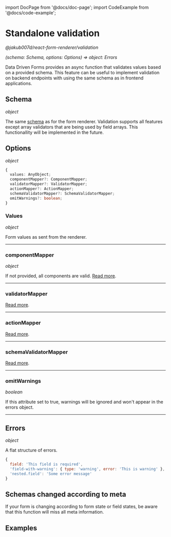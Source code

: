 import DocPage from '@docs/doc-page';
import CodeExample from '@docs/code-example';

<DocPage>

# Standalone validation

*@jakub007d/react-form-renderer/validation*

*(schema: Schema, options: Options) => object: Errors*

Data Driven Forms provides an async function that validates values based on a provided schema. This feature can be useful to implement validation on backend endpoints with using the same schema as in frontend applications.

## Schema

*object*

The same [schema](/schema/introduction) as for the form renderer. Validation supports all features except array validators that are being used by field arrays. This functionallity will be implemented in the future.

## Options

*object*

```ts
{
  values: AnyObject;
  componentMapper?: ComponentMapper;
  validatorMapper?: ValidatorMapper;
  actionMapper?: ActionMapper;
  schemaValidatorMapper?: SchemaValidatorMapper;
  omitWarnings?: boolean;
}
```

### Values

*object*

Form values as sent from the renderer.

---

### componentMapper

*object*

If not provided, all components are valid. [Read more](/components/renderer#componentmapper).

---

### validatorMapper

[Read more](/mappers/validator-mapper).

---

### actionMapper

[Read more](/mappers/action-mapper).

---

### schemaValidatorMapper

[Read more](/mappers/schema-validator-mapper).

---

### omitWarnings

*boolean*

If this attribute set to true, warnings will be ignored and won't appear in the errors object.

---

## Errors

*object*

A flat structure of errors.

```jsx
{
  field: 'This field is required',
  'field-with-warning': { type: 'warning', error: 'This is warning' },
  'nested.field': 'Some error message'
}
```

## Schemas changed according to meta

If your form is changing according to form state or field states, be aware that this function will miss all meta information.

## Examples

<CodeExample source="components/utilities/standalone-validation" mode="preview" />

</DocPage>
